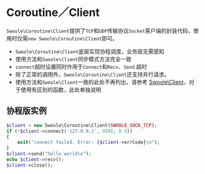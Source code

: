 # Coroutine／Client

 `Swoole\Coroutine\Client`提供了`TCP`和`UDP`传输协议`Socket`客户端的封装代码，使用时仅需`new Swoole\Coroutine\Client`即可。

* `Swoole\Coroutine\Client`底层实现协程调度，业务层无需感知
* 使用方法和`Swoole\Client`同步模式方法完全一致
* `connect`超时设置同时作用于`Connect`和`Recv`、`Send` 超时
* 除了正常的调用外，`Swoole\Coroutine\Client`还支持并行请求。
* 使用方法和`Swoole\Client`一致的此处不再列出，请参考 [Swoole\Client](https://wiki.swoole.com/wiki/page/p-client.html)，对于使用有区别的函数，此处单独说明

协程版实例
-----
```php
$client = new Swoole\Coroutine\Client(SWOOLE_SOCK_TCP);
if (!$client->connect('127.0.0.1', 9501, 0.5))
{
	exit("connect failed. Error: {$client->errCode}\n");
}
$client->send("hello world\n");
echo $client->recv();
$client->close();
```
